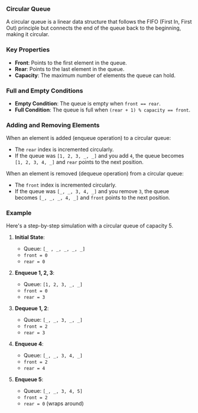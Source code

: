 ### Circular Queue

A circular queue is a linear data structure that follows the FIFO (First In, First Out) principle but connects the end of the queue back to the beginning, making it circular. 

### Key Properties

- **Front**: Points to the first element in the queue.
- **Rear**: Points to the last element in the queue.
- **Capacity**: The maximum number of elements the queue can hold.

### Full and Empty Conditions

- **Empty Condition**: The queue is empty when `front == rear`.
- **Full Condition**: The queue is full when `(rear + 1) % capacity == front`.

### Adding and Removing Elements

When an element is added (enqueue operation) to a circular queue:
- The `rear` index is incremented circularly.
- If the queue was `[1, 2, 3, _, _]` and you add `4`, the queue becomes `[1, 2, 3, 4, _]` and `rear` points to the next position.

When an element is removed (dequeue operation) from a circular queue:
- The `front` index is incremented circularly.
- If the queue was `[_, _, 3, 4, _]` and you remove `3`, the queue becomes `[_, _, _, 4, _]` and `front` points to the next position.

### Example

Here's a step-by-step simulation with a circular queue of capacity 5.

1. **Initial State**:
   - Queue: `[_ , _, _, _, _]`
   - `front = 0`
   - `rear = 0`

2. **Enqueue 1, 2, 3**:
   - Queue: `[1, 2, 3, _, _]`
   - `front = 0`
   - `rear = 3`

3. **Dequeue 1, 2**:
   - Queue: `[_, _, 3, _, _]`
   - `front = 2`
   - `rear = 3`

4. **Enqueue 4**:
   - Queue: `[_, _, 3, 4, _]`
   - `front = 2`
   - `rear = 4`

5. **Enqueue 5**:
   - Queue: `[_, _, 3, 4, 5]`
   - `front = 2`
   - `rear = 0` (wraps around)
